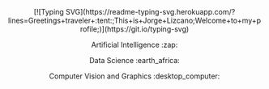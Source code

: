 <div align="center">
[![Typing SVG](https://readme-typing-svg.herokuapp.com/?lines=Greetings+traveler+:tent:;This+is+Jorge+Lizcano;Welcome+to+my+profile;)](https://git.io/typing-svg)
<p>Artificial Intelligence :zap:</p>
<p>Data Science :earth_africa:</p>
<p>Computer Vision and Graphics :desktop_computer:</p>
</div>
